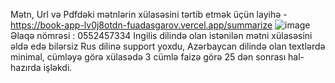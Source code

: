 Mətn, Url və Pdfdəki mətnlərin xülasəsini tərtib etmək üçün layihə  - https://book-app-lv0j8otdn-fuadasgarov.vercel.app/summarize
![image](https://user-images.githubusercontent.com/56359250/150668212-243f0e37-ddbf-45c3-b8a7-294838282ecf.png)
Əlaqə nömrəsi : 0552457334
Ingilis dilində olan istənilən mətni xülasəsini əldə edə bilərsiz
Rus dilinə support yoxdu, Azərbaycan dilində olan textlərdə minimal, cümləyə görə xülasədə 3 cümlə faizə görə 25 dən sonrası hal-hazırda işləkdi.
